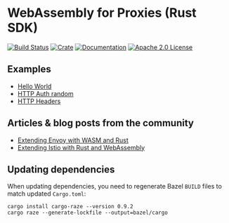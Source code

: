 # WebAssembly for Proxies (Rust SDK)

[![Build Status][build-badge]][build-link]
[![Crate][crate-badge]][crate-link]
[![Documentation][docs-badge]][docs-link]
[![Apache 2.0 License][license-badge]][license-link]


[build-badge]: https://github.com/yskopets/proxy-wasm-rust-sdk/workflows/Rust/badge.svg?branch=proxy-wasm-spec-0.1.0
[build-link]: https://github.com/yskopets/proxy-wasm-rust-sdk/actions?query=workflow%3ARust+branch%3Aproxy-wasm-spec-0.1.0
[crate-badge]: https://img.shields.io/crates/v/proxy-wasm-experimental.svg
[crate-link]: https://crates.io/crates/proxy-wasm-experimental
[docs-badge]: https://docs.rs/proxy-wasm-experimental/badge.svg
[docs-link]: https://docs.rs/proxy-wasm-experimental
[license-badge]: https://img.shields.io/github/license/proxy-wasm/proxy-wasm-rust-sdk
[license-link]: https://github.com/proxy-wasm/proxy-wasm-rust-sdk/blob/master/LICENSE

## Examples

+ [Hello World](./examples/hello_world.rs)
+ [HTTP Auth random](./examples/http_auth_random.rs)
+ [HTTP Headers](./examples/http_headers.rs)

## Articles & blog posts from the community

+ [Extending Envoy with WASM and Rust](https://antweiss.com/blog/extending-envoy-with-wasm-and-rust/)
+ [Extending Istio with Rust and WebAssembly](https://blog.red-badger.com/extending-istio-with-rust-and-webassembly)

## Updating dependencies

When updating dependencies, you need to regenerate Bazel `BUILD` files to match updated `Cargo.toml`:
```
cargo install cargo-raze --version 0.9.2
cargo raze --generate-lockfile --output=bazel/cargo
```
